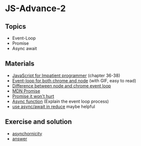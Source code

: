 # JS-Advance-2

## Topics
- Event-Loop 
- Promise 
- Async await

## Materials
  - [JavaScript for Impatient programmer](https://exploringjs.com/impatient-js/toc.html) (chapter 36-38)
  - [Event-loop for both chrome and node](https://zhuanlan.zhihu.com/p/41543963) (with GIF, easy to read) 
  - [Difference between node and chrome event loop](https://juejin.im/post/5c337ae06fb9a049bc4cd218)
  - [MDN Promise](https://developer.mozilla.org/en-US/docs/Web/JavaScript/Reference/Global_Objects/Promise)
  - [Promise it won't hurt](https://github.com/stevekane/promise-it-wont-hurt)  
  - [Async function](https://segmentfault.com/a/1190000007535316) (Explain the event loop process) 
  - [use async/await in reduce](https://stackoverflow.com/questions/41243468/javascript-array-reduce-with-async-await) maybe helpful

## Exercise and solution

  - [asynchornicity](Question/asynchronicity.js)
  - [answer](Answer_Hao/answer.md)